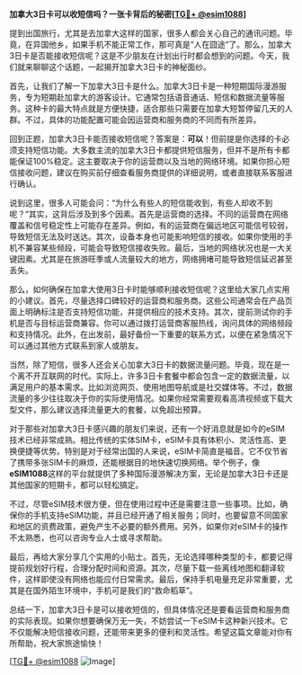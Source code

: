 **加拿大3日卡可以收短信吗？一张卡背后的秘密[[TG💪+ @esim1088](https://t.me/s/esim1088)]**

提到出国旅行，尤其是去加拿大这样的国家，很多人都会关心自己的通讯问题。毕竟，在异国他乡，如果手机不能正常工作，那可真是“人在囧途”了。那么，加拿大3日卡是否能接收短信呢？这是不少朋友在计划出行时都会想到的问题。今天，我们就来聊聊这个话题，一起揭开加拿大3日卡的神秘面纱。

首先，让我们了解一下加拿大3日卡是什么。加拿大3日卡是一种短期国际漫游服务，专为短期赴加拿大的游客设计。它通常包括语音通话、短信和数据流量等服务。这种卡的最大特点就是方便快捷，适合那些只需要在加拿大短暂停留几天的人群。不过，具体的功能配置可能会因运营商和服务商的不同而有所差异。

回到正题，加拿大3日卡能否接收短信呢？答案是：**可以**！但前提是你选择的卡必须支持短信功能。大多数主流的加拿大3日卡都提供短信服务，但并不是所有卡都能保证100%稳定。这主要取决于你的运营商以及当地的网络环境。如果你担心短信接收问题，建议在购买前仔细查看服务商提供的详细说明，或者直接联系客服进行确认。

说到这里，很多人可能会问：“为什么有些人的短信能收到，有些人却收不到呢？”其实，这背后涉及到多个因素。首先是运营商的选择。不同的运营商在网络覆盖和信号稳定性上可能存在差异。例如，有的运营商在偏远地区可能信号较弱，导致短信无法及时送达。其次，设备本身也可能影响短信的接收。如果你使用的手机不兼容某些频段，可能会导致短信接收失败。最后，当地的网络状况也是一大关键因素。尤其是在旅游旺季或人流量较大的地方，网络拥堵可能导致短信延迟甚至丢失。

那么，如何确保在加拿大使用3日卡时能够顺利接收短信呢？这里给大家几点实用的小建议。首先，尽量选择口碑较好的运营商和服务商。这些公司通常会在产品页面上明确标注是否支持短信功能，并提供相应的技术支持。其次，提前测试你的手机是否与目标运营商兼容。你可以通过拨打运营商客服热线，询问具体的网络频段和支持情况。此外，在出发前，最好备份一下重要的联系方式，以便在紧急情况下可以通过其他方式联系到家人或朋友。

当然，除了短信，很多人还会关心加拿大3日卡的数据流量问题。毕竟，现在是一个离不开互联网的时代。实际上，许多3日卡套餐中都会包含一定的数据流量，以满足用户的基本需求。比如浏览网页、使用地图导航或是社交媒体等。不过，数据流量的多少往往取决于你的实际使用情况。如果你经常需要观看高清视频或下载大型文件，那么建议选择流量更大的套餐，以免超出预算。

对于那些对加拿大3日卡感兴趣的朋友们来说，还有一个好消息就是如今的eSIM技术已经非常成熟。相比传统的实体SIM卡，eSIM卡具有体积小、灵活性高、更换便捷等优势。特别是对于经常出国的人来说，eSIM卡简直是福音。它不仅节省了携带多张SIM卡的麻烦，还能根据目的地快速切换网络。举个例子，像**eSIM1088**这样的平台就提供了多种国际漫游解决方案，无论是加拿大3日卡还是其他国家的短期卡，都可以轻松搞定。

不过，尽管eSIM技术很方便，但在使用过程中还是需要注意一些事项。比如，确保你的手机支持eSIM功能，并且已经开通了相关服务；同时，也要留意不同国家和地区的资费政策，避免产生不必要的额外费用。另外，如果你对eSIM卡的操作不太熟悉，也可以咨询专业人士或寻求帮助。

最后，再给大家分享几个实用的小贴士。首先，无论选择哪种类型的卡，都要记得提前规划好行程，合理分配时间和资源。其次，尽量下载一些离线地图和翻译软件，这样即使没有网络也能应付日常需求。最后，保持手机电量充足非常重要，尤其是在国外陌生环境中，手机可是我们的“救命稻草”。

总结一下，加拿大3日卡是可以接收短信的，但具体情况还是要看运营商和服务商的实际表现。如果你想要确保万无一失，不妨尝试一下eSIM卡这种新兴技术。它不仅能解决短信接收问题，还能带来更多的便利和灵活性。希望这篇文章能对你有所帮助，祝大家旅途愉快！

[[TG💪+ @esim1088](https://t.me/s/esim1088) ![Image](https://i.postimg.cc/4NQfJmqS/Snipaste-2025-05-13-00-14-12.png)]